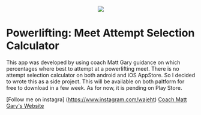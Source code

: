 <p align="center"><img src="https://github.com/wajeht/powerlifting_attempt_selection_calculator/blob/584053c3b275bbad3a521af2886264961fd1c9ea/app/src/main/res/drawable/screenshot.png"></p>

# Powerlifting: Meet Attempt Selection Calculator
This app was developed by using coach Matt Gary guidance on which percentages where best to attempt at a powerlifting meet. There is no attempt selection calculator on both android and iOS AppStore. So I decided to wrote this as a side project. This will be available on both paltform for free to download in a few week. As for now, it is pending on Play Store.

[Follow me on instagra] (https://www.instagram.com/wajeht)
[Coach Matt Gary's Website](https://marylandpowerlifting.com/2009/05/11/a-powerlifters-guide-to-attempt-selection/)

